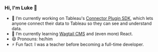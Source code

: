 ### Hi, I'm Luke 👋 

- 🔭 I’m currently working on Tableau's [Connector Plugin SDK](https://githubcom/tableau/connector-plugin-sdk/), which lets anyone connect their data to Tableau so they can see and understand data.
- 🌱 I’m currently learning [Wagtail CMS](https://wagtail.io/) and (even more) React.
- 😄 Pronouns: he/him
- ⚡ Fun fact: I was a teacher before becoming a full-time developer.
